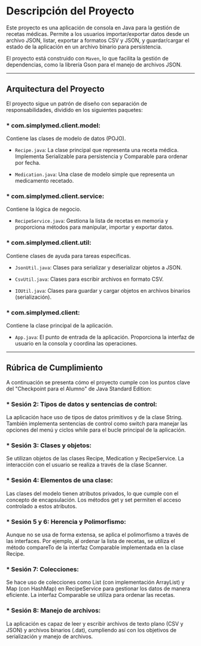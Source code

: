 # Descripción del Proyecto
Este proyecto es una aplicación de consola en Java para la gestión de recetas médicas. Permite a los usuarios importar/exportar datos desde un archivo JSON, listar, exportar a formatos CSV y JSON, y guardar/cargar el estado de la aplicación en un archivo binario para persistencia.

El proyecto está construido con `Maven`, lo que facilita la gestión de dependencias, como la librería Gson para el manejo de archivos JSON.


--------------------------------------------
## Arquitectura del Proyecto
El proyecto sigue un patrón de diseño con separación de responsabilidades, dividido en los siguientes paquetes:

### * com.simplymed.client.model: 
Contiene las clases de modelo de datos (POJO).
  - `Recipe.java`: La clase principal que representa una receta médica. Implementa Serializable para persistencia y Comparable para ordenar por fecha.

  - `Medication.java`: Una clase de modelo simple que representa un medicamento recetado.

### * com.simplymed.client.service: 
Contiene la lógica de negocio.

  - `RecipeService.java`: Gestiona la lista de recetas en memoria y proporciona métodos para manipular, importar y exportar datos.

### * com.simplymed.client.util: 
Contiene clases de ayuda para tareas específicas.

  - `JsonUtil.java`: Clases para serializar y deserializar objetos a JSON.

  - `CsvUtil.java`: Clases para escribir archivos en formato CSV.

  - `IOUtil.java`: Clases para guardar y cargar objetos en archivos binarios (serialización).

### * com.simplymed.client: 
Contiene la clase principal de la aplicación.

  - `App.java`: El punto de entrada de la aplicación. Proporciona la interfaz de usuario en la consola y coordina las operaciones.

--------------------------------------------
## Rúbrica de Cumplimiento
A continuación se presenta cómo el proyecto cumple con los puntos clave del "Checkpoint para el Alumno" de Java Standard Edition:

### * Sesión 2: Tipos de datos y sentencias de control: 
La aplicación hace uso de tipos de datos primitivos y de la clase String. También implementa sentencias de control como switch para manejar las opciones del menú y ciclos while para el bucle principal de la aplicación.

### * Sesión 3: Clases y objetos: 
Se utilizan objetos de las clases Recipe, Medication y RecipeService. La interacción con el usuario se realiza a través de la clase Scanner.

### * Sesión 4: Elementos de una clase:
Las clases del modelo tienen atributos privados, lo que cumple con el concepto de encapsulación. Los métodos get y set permiten el acceso controlado a estos atributos.

### * Sesión 5 y 6: Herencia y Polimorfismo:
Aunque no se usa de forma extensa, se aplica el polimorfismo a través de las interfaces. Por ejemplo, al ordenar la lista de recetas, se utiliza el método compareTo de la interfaz Comparable implementada en la clase Recipe.

### * Sesión 7: Colecciones: 
Se hace uso de colecciones como List (con implementación ArrayList) y Map (con HashMap) en RecipeService para gestionar los datos de manera eficiente. La interfaz Comparable se utiliza para ordenar las recetas.

### * Sesión 8: Manejo de archivos: 
La aplicación es capaz de leer y escribir archivos de texto plano (CSV y JSON) y archivos binarios (.dat), cumpliendo así con los objetivos de serialización y manejo de archivos.